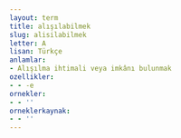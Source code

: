 ```yaml
---
layout: term
title: alışılabilmek
slug: alisilabilmek
letter: A
lisan: Türkçe
anlamlar:
- Alışılma ihtimali veya imkânı bulunmak
ozellikler:
- - -e
ornekler:
- - ''
orneklerkaynak:
- - ''
---
```

